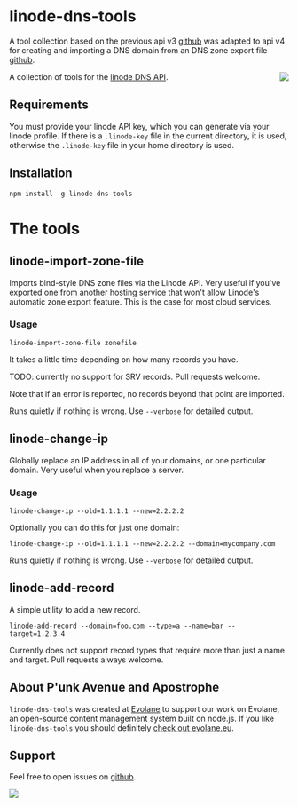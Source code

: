 # linode-dns-tools
A tool collection based on the previous api v3  [github](http://github.com/punkave/linode-dns-tools) was adapted to api v4 for creating and importing a DNS domain from an DNS zone export file [github](https://github.com/Evolane/linode-dns-tools ).


<a href="http://evolane.eu/"><img src="https://github.com/Evolane/linode-dns-tools/master/logos/logo-evolane.png" align="right" /></a>

A collection of tools for the [linode DNS API](https://www.linode.com/api/dns).

## Requirements

You must provide your linode API key, which you can generate via your linode profile. If there is a `.linode-key` file in the current directory, it is used, otherwise the `.linode-key` file in your home directory is used.

## Installation

```
npm install -g linode-dns-tools
```

# The tools

## linode-import-zone-file

Imports bind-style DNS zone files via the Linode API. Very useful if you've exported one from another hosting service that won't allow Linode's automatic zone export feature.
This is the case for most cloud services.

### Usage

```
linode-import-zone-file zonefile
```

It takes a little time depending on how many records you have.

TODO: currently no support for SRV records. Pull requests welcome.

Note that if an error is reported, no records beyond that point are imported.

Runs quietly if nothing is wrong. Use `--verbose` for detailed output.

## linode-change-ip

Globally replace an IP address in all of your domains, or one particular domain. Very useful when you replace a server.

### Usage

```
linode-change-ip --old=1.1.1.1 --new=2.2.2.2
```

Optionally you can do this for just one domain:

```
linode-change-ip --old=1.1.1.1 --new=2.2.2.2 --domain=mycompany.com
```

Runs quietly if nothing is wrong. Use `--verbose` for detailed output.

## linode-add-record

A simple utility to add a new record.

```
linode-add-record --domain=foo.com --type=a --name=bar --target=1.2.3.4
```

Currently does not support record types that require more than just a name and target. Pull requests always welcome.

## About P'unk Avenue and Apostrophe

`linode-dns-tools` was created at [Evolane](http://evolane.eu) to support our work on Evolane, an open-source content management system built on node.js. If you like `linode-dns-tools` you should definitely [check out evolane.eu](http://evolane.eu). 

## Support

Feel free to open issues on [github](https://github.com/Evolane/linode-dns-tools/master/logos/logo-evolane.png).

<a href="http://evolane.eu/"><img src="https://github.com/Evolane/linode-dns-tools/master/logos/logo-evolane.png" /></a>
